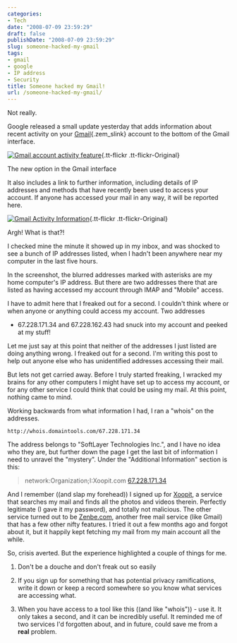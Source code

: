 ```yaml
---
categories:
- Tech
date: "2008-07-09 23:59:29"
draft: false
publishDate: "2008-07-09 23:59:29"
slug: someone-hacked-my-gmail
tags:
- gmail
- google
- IP address
- Security
title: Someone hacked my Gmail!
url: /someone-hacked-my-gmail/
---
```

Not really.

Google released a small update yesterday that adds information about
recent activity on your
[Gmail](https://mail.google.com/ "Gmail"){.zem_slink} account to the
bottom of the Gmail interface.

[![Gmail account activity
feature](//farm4.static.flickr.com/3066/2652864232_78fca2bac5_o.jpg)](http://www.flickr.com/photos/joshnunn/2652864232/){.tt-flickr
.tt-flickr-Original}

The new option in the Gmail interface

It also includes a link to further information, including details of IP
addresses and methods that have recently been used to access your
account. If anyone has accessed your mail in any way, it will be
reported here.

[![Gmail Activity
Information](//farm3.static.flickr.com/2272/2652036597_c10f97f3ce_o.jpg)](http://www.flickr.com/photos/joshnunn/2652036597/){.tt-flickr
.tt-flickr-Original}

Argh! What is that?!

I checked mine the minute it showed up in my inbox, and was shocked to
see a bunch of IP addresses listed, when I hadn't been anywhere near my
computer in the last five hours.

In the screenshot, the blurred addresses marked with asterisks are my
home computer's IP address. But there are two addresses there that are
listed as having accessed my account through IMAP and "Mobile" access.

I have to admit here that I freaked out for a second. I couldn't think
where or when anyone or anything could access my account. Two addresses
- 67.228.171.34 and 67.228.162.43 had snuck into my account and peeked
at my stuff!

<span class="info">Let me just say at this point that neither of the
addresses I just listed are doing anything wrong. I freaked out for a
second. I'm writing this post to help out anyone else who has
unidentified addresses accessing their mail.</span>

But lets not get carried away. Before I truly started freaking, I
wracked my brains for any other computers I might have set up to access
my account, or for any other service I could think that could be using
my mail. At this point, nothing came to mind.

Working backwards from what information I had, I ran a "whois" on the
addresses.

    http://whois.domaintools.com/67.228.171.34

The address belongs to "SoftLayer Technologies Inc.", and I have no idea
who they are, but further down the page I get the last bit of
information I need to unravel the "mystery". Under the "Additional
Information" section is this:

> network:Organization;I:Xoopit.com
> [67.228.171.34](http://whois.domaintools.com/67.228.171.34)

And I remember ((and slap my forehead)) I signed up for
[Xoopit](http://xoopit.com), a service that searches my mail and finds
all the photos and videos therein. Perfectly legitimate (I gave it my
password), and totally not malicious. The other service turned out to be
[Zenbe.com](http://zenbe.com), another free mail service (like Gmail)
that has a few other nifty features. I tried it out a few months ago and
forgot about it, but it happily kept fetching my mail from my main
account all the while.

So, crisis averted. But the experience highlighted a couple of things
for me.

1.  Don't be a douche and don't freak out so easily

2.  If you sign up for something that has potential privacy
    ramifications, write it down or keep a record somewhere so you know
    what services are accessing what.

3.  When you have access to a tool like this ((and like "whois")) -
    use it. It only takes a second, and it can be incredibly useful. It
    reminded me of two services I'd forgotten about, and in future,
    could save me from a **real** problem.

